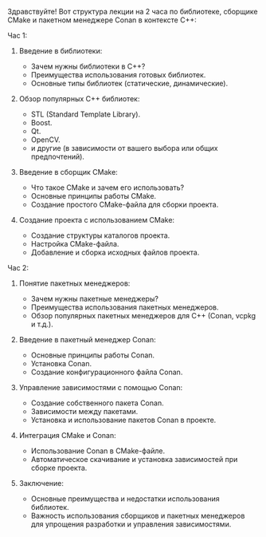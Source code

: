 Здравствуйте! Вот структура лекции на 2 часа по библиотеке, сборщике CMake и пакетном менеджере Conan в контексте C++:

Час 1:

1. Введение в библиотеки:
   - Зачем нужны библиотеки в C++?
   - Преимущества использования готовых библиотек.
   - Основные типы библиотек (статические, динамические).

2. Обзор популярных C++ библиотек:
   - STL (Standard Template Library).
   - Boost.
   - Qt.
   - OpenCV.
   - и другие (в зависимости от вашего выбора или общих предпочтений).

3. Введение в сборщик CMake:
   - Что такое CMake и зачем его использовать?
   - Основные принципы работы CMake.
   - Создание простого CMake-файла для сборки проекта.

4. Создание проекта с использованием CMake:
   - Создание структуры каталогов проекта.
   - Настройка CMake-файла.
   - Добавление и сборка исходных файлов проекта.

Час 2:

1. Понятие пакетных менеджеров:
   - Зачем нужны пакетные менеджеры?
   - Преимущества использования пакетных менеджеров.
   - Обзор популярных пакетных менеджеров для C++ (Conan, vcpkg и т.д.).

2. Введение в пакетный менеджер Conan:
   - Основные принципы работы Conan.
   - Установка Conan.
   - Создание конфигурационного файла Conan.

3. Управление зависимостями с помощью Conan:
   - Создание собственного пакета Conan.
   - Зависимости между пакетами.
   - Установка и использование пакетов Conan в проекте.

4. Интеграция CMake и Conan:
   - Использование Conan в CMake-файле.
   - Автоматическое скачивание и установка зависимостей при сборке проекта.

5. Заключение:
   - Основные преимущества и недостатки использования библиотек.
   - Важность использования сборщиков и пакетных менеджеров для упрощения разработки и управления зависимостями.
